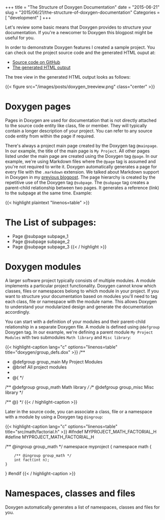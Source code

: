 +++
title = "The Structure of Doxygen Documentation"
date = "2015-06-21"
slug = "2015/06/21/the-structure-of-doxygen-documentation"
Categories = [ "development" ]
+++

Let's review some basic means that Doxygen provides to structure your documentation. If you're a newcomer to Doxygen this blogpost might be useful for you.

<!--more-->

In order to demonstrate Doxygen features I created a sample project. You can check out the project source code and the generated HTML ouput at:

* [Source code on GitHub](https://github.com/noseka1/structure-of-doxygen-doc "structure-of-doxygen-doc")
* [The generated HTML output](http://alesnosek.com/structure-of-doxygen-doc/)

The tree view in the generated HTML output looks as follows:

{{< figure src="/images/posts/doxygen_treeview.png" class="center" >}}

# Doxygen pages

Pages in Doxygen are used for documentation that is not directly attached to the source code entity like class, file or member. They will typically contain a longer description of your project. You can refer to any source code entity from within the page if required.

There's always a project main page created by the Doxygen tag `@mainpage`. In our example, the title of the main page is `My Project`. All other pages listed under the main page are created using the Doxygen tag `@page`. In our example, we're using Markdown files where the `@page` tag is assumed and you're not required to write it. Doxygen automatically generates a page for every file with the `.markdown` extension. We talked about Markdown support in Doxygen in my [previous blogpost](/blog/2015/06/14/technical-documentation-with-doxygen/ "Technical Documentation with Doxygen").
The page hierarchy is created by the repetitive use of the Doxygen tag `@subpage`. The `@subpage` tag creates a parent-child relationship between two pages. It generates a reference (link) to the subpage at the same time. Example:

{{< highlight plaintext "linenos=table" >}}
# The List of subpages:

* Page @subpage subpage_1
* Page @subpage subpage_2
* Page @subpage subpage_3
{{< / highlight >}}

# Doxygen modules

A larger software project typically consists of multiple modules. A module implements a particular project functionality. Doxygen cannot know which classes, files or namespaces belong to which module in your project. If you want to structure your documentation based on modules you'll need to tag each class, file or namespace with the module name. This allows Doxygen to understand your modularized design and generate the documentation accordingly.

You can start with a definition of your modules and their parent-child relationship in a separate Doxygen file. A module is defined using `@defgroup` Doxygen tag. In our example, we're defining a parent module `My Project Modules` with two submodules `Math library` and `Misc library`:

{{< highlight-caption lang="c" options="linenos=table" title="doxygen/group_defs.dox" >}}
/**
 * @defgroup group_main My Project Modules
 * @brief All project modules
 *
 * @{
 */

/** @defgroup group_math Math library */
/** @defgroup group_misc Misc library */

/** @} */
{{< / highlight-caption >}}

Later in the source code, you can associate a class, file or a namespace with a module by using a Doxygen tag `@ingroup`:

{{< highlight-caption lang="c" options="linenos=table" title="src/math/factorial.h" >}}
#ifndef MYPROJECT_MATH_FACTORIAL_H
#define MYPROJECT_MATH_FACTORIAL_H

/** @ingroup group_math */
namespace myproject {
    namespace math {

        /** @ingroup group_math */
        int fact(int n);
    }
}
#endif
{{< / highlight-caption >}}

# Namespaces, classes and files

Doxygen automatically generates a list of namespaces, classes and files for you.
